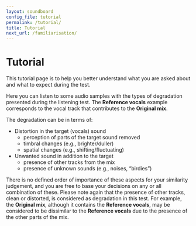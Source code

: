 ```yaml
---
layout: soundboard
config_file: tutorial
permalink: /tutorial/
title: Tutorial
next_url: /familiarisation/
---
```

# Tutorial

This tutorial page is to help you better understand what you are asked about and what to expect during the test.

Here you can listen to some audio samples with the types of degradation presented during the listening test. The **Reference vocals** example corresponds to the vocal track that contributes to the **Original mix**.

The degradation can be in terms of:

- Distortion in the target (vocals) sound
  - perception of parts of the target sound removed
  - timbral changes (e.g., brighter/duller)
  - spatial changes (e.g., shifting/fluctuating)
- Unwanted sound in addition to the target
  - presence of other tracks from the mix
  - presence of unknown sounds (e.g., noises, “birdies”)

There is no defined order of importance of these aspects for your similarity judgement, and you are free to base your decisions on any or all combination of these. Please note again that the presence of other tracks, clean or distorted, is considered as degradation in this test. For example, the **Original mix**, although it contains the **Reference vocals**, may be considered to be dissimilar to the **Reference vocals** due to the presence of the other parts of the mix.
